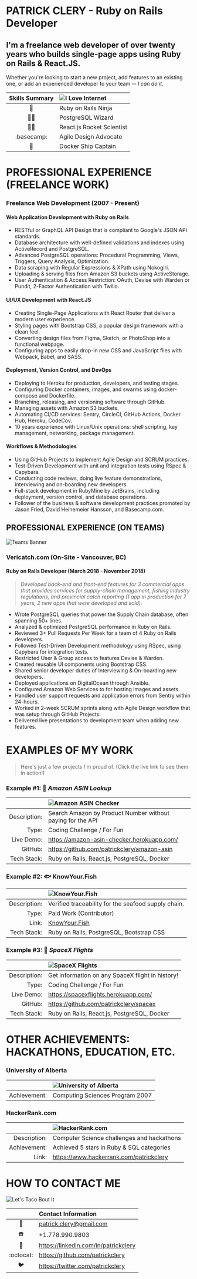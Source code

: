 PATRICK CLERY - Ruby on Rails Developer
=======================================

I'm a freelance web developer of over twenty years who builds
single-page apps using Ruby on Rails & React.JS.
----------------------------------------------------

Whether you're looking to start a new project, add features to an
existing one, or add an experienced developer to your team -- *I can do
it*.

|     Skills Summary     | ![I Love Internet](https://git.io/JfOTA) |
|:----------------------:|:-----------------------------------------|
| :martial_arts_uniform: | Ruby on Rails Ninja                  |
|   :man_technologist:   | PostgreSQL Wizard                    |
|    :man_astronaut:     | React.js Rocket Scientist            |
|       :basecamp:       | Agile Design Advocate                |
|        :whale2:        | Docker Ship Captain                  |

<div style="page-break-after: always"></div>


# PROFESSIONAL EXPERIENCE (FREELANCE WORK)

### Freelance Web Development (2007 - Present)

#### Web Application Development with Ruby on Rails

- RESTful or GraphQL API Design that is compliant to Google's
  JSON:API standards.
- Database architecture with well-defined validations and indexes
  using ActiveRecord and PostgreSQL.
- Advanced PostgreSQL operations: Procedural Programming, Views,
  Triggers, Query Analysis, Optimization.
- Data scraping with Regular Expressions & XPath using Nokogiri.
- Uploading & serving files from Amazon S3 buckets using
  ActiveStorage.
- User Authentication & Access Restriction: OAuth, Devise with
  Warden or Pundit, 2-Factor Authentication with Twilio.

#### UI/UX Development with React.JS

- Creating Single-Page Applications with React Router that
  deliver a modern user experience.
- Styling pages with Bootstrap CSS, a popular design framework
  with a clean feel.
- Converting design files from Figma, Sketch, or PhotoShop into a
  functional webpage.
- Configuring apps to easily drop-in new CSS and JavaScript files with
  Webpack, Babel, and SASS.

#### Deployment, Version Control, and DevOps

- Deploying to Heroku for production, developers, and testing
  stages.
- Configuring Docker containers, images, and swarms using
  docker-compose and Dockerfile.
- Branching, releasing, and versioning software through GitHub.
- Managing assets with Amazon S3 buckets.
- Automating CI/CD services: Sentry, CircleCI, GitHub Actions,
  Docker Hub, Heroku, CodeCov.
- 10 years experience with Linux/Unix operations: shell scripting,
  key management, networking, package management.

#### Workflows & Methodologies

- Using GitHub Projects to implement Agile Design and SCRUM
  practices.
- Test-Driven Development with unit and integration tests using
  RSpec & Capybara.
- Conducting code reviews, doing live feature
  demonstrations, interviewing and on-boarding new developers.
- Full-stack development in RubyMine by JetBrains, including
  deployment, version control, and database operations.
- Follower of the business & software development practices promoted by
  Jason Fried, David Heinemeier Hansson, and Basecamp.com.

<div style="page-break-after: always"></div>


## PROFESSIONAL EXPERIENCE (ON TEAMS)

![Teams Banner](https://git.io/JfOk2)

### Vericatch.com (On-Site - Vancouver, BC)

#### Ruby on Rails Developer (March 2018 - November 2018)

>*Developed back-end and front-end features for 3 commercial apps that
>provides services for supply-chain management, fishing industry
>regulations, and provincial catch reporting (1 app in production for 7
>years, 2 new apps that were developed and sold).*

- Wrote PostgreSQL queries that power the Supply Chain database,
  often spanning 50+ lines.
- Analyzed & optimized PostgreSQL performance in Ruby on
  Rails.
- Reviewed 3+ Pull Requests Per Week for a team of 4 Ruby on Rails
  developers.
- Followed Test-Driven Development methodology using RSpec, using
  Capybara for integration tests.
- Restricted User & Group access to features Devise & Warden.
- Created reusable UI components using Bootstrap CSS.
- Shared senior developer duties of Interviewing & On-boarding new
  developers.
- Deployed applications on DigitalOcean through Ansible.
- Configured Amazon Web Services to for hosting images and assets.
- Handled user support requests and application errors from
  Sentry within 24-hours.
- Worked in 2-week SCRUM sprints along with Agile Design
  workflow that was setup through GitHub Projects.
- Delivered live presentations to development team when adding new
  features.

<div style="page-break-after: always"></div>


# EXAMPLES OF MY WORK

> Here's just a few projects I'm proud of. (Click the live link to see
> them in action!)

### Example #1: :shopping_cart: *Amazon ASIN Lookup*

|              | ![Amazon ASIN Checker](https://git.io/JfOTx)               |
|-------------:|:-----------------------------------------------------------|
| Description: | Search Amazon by Product Number without paying for the API |
|        Type: | Coding Challenge / For Fun                                 |
|   Live Demo: | https://amazon-asin-checker.herokuapp.com/                 |
|      GitHub: | https://github.com/patrickclery/amazon-asin                |
|  Tech Stack: | Ruby on Rails, React.js, PostgreSQL, Docker                |

<div style="page-break-after: always"></div>


### Example #2: :fish: KnowYour.Fish

|              | ![KnowYour.Fish](https://git.io/JfOkv)              |
|-------------:|:----------------------------------------------------|
| Description: | Verified traceability for the seafood supply chain. |
|        Type: | Paid Work (Contributor)                             |
|        Link: | [KnowYour.Fish](https://knowyour.fish/)             |
|  Tech Stack: | Ruby on Rails, PostgreSQL, Bootstrap CSS            |

<div style="page-break-after: always"></div>


### Example #3: :rocket: *SpaceX Flights*

|              | ![SpaceX Flights](https://git.io/JfOkJ)          |
|-------------:|:-------------------------------------------------|
| Description: | Get information on any SpaceX flight in history! |
|        Type: | Coding Challenge / For Fun                       |
|   Live Demo: | https://spacexflights.herokuapp.com/             |
|      GitHub: | https://github.com/patrickclery/spacex           |
|  Tech Stack: | Ruby on Rails, React.js, PostgreSQL, Docker      |

<div style="page-break-after: always"></div>


OTHER ACHIEVEMENTS: HACKATHONS, EDUCATION, ETC.
===============================================

### University of Alberta

|              | ![University of Alberta](https://git.io/JfOtc) |
|-------------:|:-----------------------------------------------|
| Achievement: | Computing Sciences Program 2007                |

### HackerRank.com

|              | ![HackerRank.com](https://git.io/JfOkq)    |
|-------------:|:-------------------------------------------|
| Description: | Computer Science challenges and hackathons |
| Achievement: | Achieved 5 stars in Ruby & SQL categories  |
|        Link: | https://www.hackerrank.com/patrickclery    |

<div style="page-break-after: always"></div>


# HOW TO CONTACT ME

![Let's Taco Bout It](https://git.io/JfOkY)

|                       | Contact Information                  |
|:---------------------:|:-------------------------------------|
|        :email:        | patrick.clery@gmail.com              |
|        :phone:        | +1.778.990.9803                      |
| :busts_in_silhouette: | https://linkedin.com/in/patrickclery |
|       :octocat:       | https://github.com/patrickclery      |
|        :bird:         | https://twitter.com/patrickclery     |

